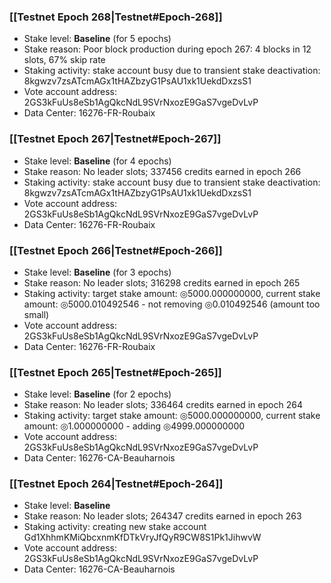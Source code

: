 ### [[Testnet Epoch 268|Testnet#Epoch-268]]
* Stake level: **Baseline** (for 5 epochs)
* Stake reason: Poor block production during epoch 267: 4 blocks in 12 slots, 67% skip rate
* Staking activity: stake account busy due to transient stake deactivation: 8kgwzv7zsATcmAGx1tHAZbzyG1PsAU1xk1UekdDxzsS1
* Vote account address: 2GS3kFuUs8eSb1AgQkcNdL9SVrNxozE9GaS7vgeDvLvP
* Data Center: 16276-FR-Roubaix
### [[Testnet Epoch 267|Testnet#Epoch-267]]
* Stake level: **Baseline** (for 4 epochs)
* Stake reason: No leader slots; 337456 credits earned in epoch 266
* Staking activity: stake account busy due to transient stake deactivation: 8kgwzv7zsATcmAGx1tHAZbzyG1PsAU1xk1UekdDxzsS1
* Vote account address: 2GS3kFuUs8eSb1AgQkcNdL9SVrNxozE9GaS7vgeDvLvP
* Data Center: 16276-FR-Roubaix
### [[Testnet Epoch 266|Testnet#Epoch-266]]
* Stake level: **Baseline** (for 3 epochs)
* Stake reason: No leader slots; 316298 credits earned in epoch 265
* Staking activity: target stake amount: ◎5000.000000000, current stake amount: ◎5000.010492546 - not removing ◎0.010492546 (amount too small)
* Vote account address: 2GS3kFuUs8eSb1AgQkcNdL9SVrNxozE9GaS7vgeDvLvP
* Data Center: 16276-FR-Roubaix
### [[Testnet Epoch 265|Testnet#Epoch-265]]
* Stake level: **Baseline** (for 2 epochs)
* Stake reason: No leader slots; 336464 credits earned in epoch 264
* Staking activity: target stake amount: ◎5000.000000000, current stake amount: ◎1.000000000 - adding ◎4999.000000000
* Vote account address: 2GS3kFuUs8eSb1AgQkcNdL9SVrNxozE9GaS7vgeDvLvP
* Data Center: 16276-CA-Beauharnois
### [[Testnet Epoch 264|Testnet#Epoch-264]]
* Stake level: **Baseline**
* Stake reason: No leader slots; 264347 credits earned in epoch 263
* Staking activity: creating new stake account Gd1XhhmKMiQbcxnmKfDTkVryJfQyR9CW8S1Pk1JihwvW
* Vote account address: 2GS3kFuUs8eSb1AgQkcNdL9SVrNxozE9GaS7vgeDvLvP
* Data Center: 16276-CA-Beauharnois